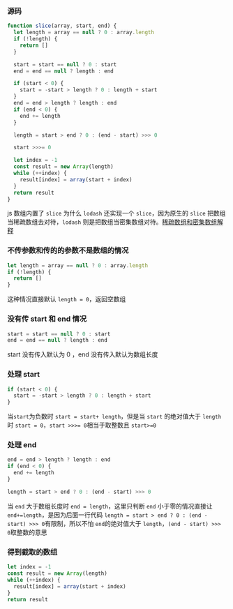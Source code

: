 ### 源码

```js
function slice(array, start, end) {
  let length = array == null ? 0 : array.length
  if (!length) {
    return []
  }

  start = start == null ? 0 : start
  end = end == null ? length : end

  if (start < 0) {
    start = -start > length ? 0 : length + start
  }
  end = end > length ? length : end
  if (end < 0) {
    end += length
  }

  length = start > end ? 0 : (end - start) >>> 0

  start >>>= 0

  let index = -1
  const result = new Array(length)
  while (++index) {
    result[index] = array(start + index)
  }
  return result
}
```

js 数组内置了 `slice` 为什么 `lodash` 还实现一个 `slice`，因为原生的 `slice` 把数组当稀疏数组去对待，`lodash` 则是把数组当密集数组对待。[稀疏数组和密集数组解释](https://juejin.cn/post/6975531514444562462)

### 不传参数和传的的参数不是数组的情况

```js
let length = array == null ? 0 : array.length
if (!length) {
  return []
}
```

这种情况直接默认 `length = 0`，返回空数组

### 没有传 start 和 end 情况

```js
start = start == null ? 0 : start
end = end == null ? length : end
```

start 没有传入默认为 0 ，end 没有传入默认为数组长度

### 处理 start

```js
if (start < 0) {
  start = -start > length ? 0 : length + start
}
```

当`start`为负数时 `start = start+ length`，但是当 `start` 的绝对值大于 `length` 时 `start = 0`，`start >>>= 0`相当于取整数且 `start>=0`

### 处理 end

```js
end = end > length ? length : end
if (end < 0) {
  end += length
}

length = start > end ? 0 : (end - start) >>> 0
```

当 `end` 大于数组长度时 `end = length`，这里只判断 `end` 小于零的情况直接让 `end+=length`，是因为后面一行代码 `length = start > end ? 0 : (end - start) >>> 0`有限制，所以不怕 `end`的绝对值大于 `length`，`(end - start) >>> 0`取整数的意思

### 得到截取的数组

```js
let index = -1
const result = new Array(length)
while (++index) {
  result[index] = array(start + index)
}
return result
```
